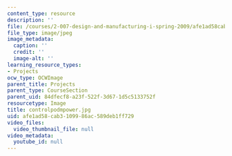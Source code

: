 ```yaml
---
content_type: resource
description: ''
file: /courses/2-007-design-and-manufacturing-i-spring-2009/afe1ad58cab3109986ac589deb1ff729_controlpodmpower.jpg
file_type: image/jpeg
image_metadata:
  caption: ''
  credit: ''
  image-alt: ''
learning_resource_types:
- Projects
ocw_type: OCWImage
parent_title: Projects
parent_type: CourseSection
parent_uid: 84dfecf8-a23f-522f-3d67-1d5c5133752f
resourcetype: Image
title: controlpodmpower.jpg
uid: afe1ad58-cab3-1099-86ac-589deb1ff729
video_files:
  video_thumbnail_file: null
video_metadata:
  youtube_id: null
---
```


